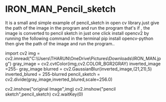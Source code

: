 # IRON_MAN_Pencil_sketch
It is a small and simple example of pencil_sketch in open cv library.just give the path of the image in the program and run the program that's if , the image is converted to pencil sketch in just one click  install opencv2 by running the following command in the terminal  pip install opencv-python  then give the path of the image and run the program..




import cv2
img = cv2.imread("C:\\Users\\THARUN\\OneDrive\\Pictures\\Downloads\\IRON_MAN.jpg")
gray_image = cv2.cvtColor(img,cv2.COLOR_BGR2GRAY)
inverted_image =255- gray_image
blurred = cv2.GaussianBlur(inverted_image,(21,21),5)
inverted_blured = 255-blurred
pencil_sketch = cv2.divide(gray_image,inverted_blured,scale=256.0)

cv2.imshow("original Image",img)
cv2.imshow("pencil sketch",pencil_sketch)
cv2.waitKey(0)
